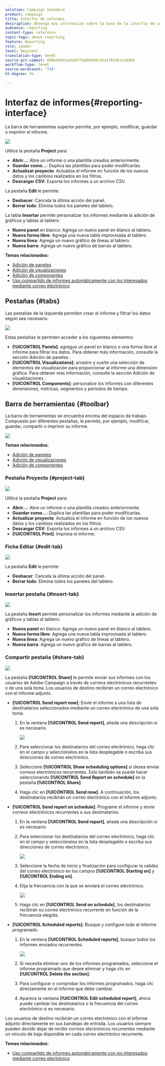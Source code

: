 ```yaml
---
solution: Campaign Standard
product: campaign
title: Interfaz de informes
description: Obtenga más información sobre la base de la interfaz de informes dinámicos y cómo navegar por las distintas pestañas y menús.
audience: reporting
content-type: reference
topic-tags: about-reporting
feature: Reporting
role: Leader
level: Beginner
translation-type: tm+mt
source-git-commit: 088b49931ee5047fa6b949813ba17654b1e10d60
workflow-type: tm+mt
source-wordcount: '734'
ht-degree: 3%

---
```



# Interfaz de informes{#reporting-interface}

La barra de herramientas superior permite, por ejemplo, modificar, guardar o imprimir el informe.

![](assets/dynamic_report_toolbar.png)

Utilice la pestaña **Project** para:

* **Abrir...**: Abre un informe o una plantilla creados anteriormente.
* **Guardar como...**: Duplica las plantillas para poder modificarlas.
* **Actualizar proyecto**: Actualiza el informe en función de los nuevos datos y los cambios realizados en los filtros.
* **Descargar CSV**: Exporta los informes a un archivo CSV.

La pestaña **Edit** le permite:

* **Deshacer**: Cancela la última acción del panel.
* **Borrar todo**: Elimina todos los paneles del tablero.

La tabla **Insertar** permite personalizar los informes mediante la adición de gráficos y tablas al tablero:

* **Nuevo panel** en blanco: Agrega un nuevo panel en blanco al tablero.
* **Nueva forma libre**: Agrega una nueva tabla improvisada al tablero.
* **Nueva línea**: Agrega un nuevo gráfico de líneas al tablero.
* **Nueva barra**: Agrega un nuevo gráfico de barras al tablero.

**Temas relacionados:**

* [Adición de paneles](../../reporting/using/adding-panels.md)
* [Adición de visualizaciones](../../reporting/using/adding-visualizations.md)
* [Adición de componentes](../../reporting/using/adding-components.md)
* [Uso compartido de informes automáticamente con los interesados mediante correo electrónico](https://helpx.adobe.com/campaign/kb/simplify-campaign-management.html#Reportandshareinsightswithallstakeholders)

## Pestañas {#tabs}

Las pestañas de la izquierda permiten crear el informe y filtrar los datos según sea necesario.

![](assets/dynamic_report_interface.png)

Estas pestañas le permiten acceder a los siguientes elementos:

* **[!UICONTROL Panels]**: agregue un panel en blanco o una forma libre al informe para filtrar los datos. Para obtener más información, consulte la sección Adición de paneles .
* **[!UICONTROL Visualizations]**: arrastre y suelte una selección de elementos de visualización para proporcionar al informe una dimensión gráfica. Para obtener más información, consulte la sección Adición de visualizaciones .
* **[!UICONTROL Components]**: personalice los informes con diferentes dimensiones, métricas, segmentos y períodos de tiempo.

## Barra de herramientas {#toolbar}

La barra de herramientas se encuentra encima del espacio de trabajo. Compuesto por diferentes pestañas, le permite, por ejemplo, modificar, guardar, compartir o imprimir su informe.

![](assets/dynamic_report_toolbar.png)

**Temas relacionados:**

* [Adición de paneles](../../reporting/using/adding-panels.md)
* [Adición de visualizaciones](../../reporting/using/adding-visualizations.md)
* [Adición de componentes](../../reporting/using/adding-components.md)

### Pestaña Proyecto {#project-tab}

![](assets/tab_project.png)

Utilice la pestaña **Project** para:

* **Abrir...**: Abre un informe o una plantilla creados anteriormente.
* **Guardar como...**: Duplica las plantillas para poder modificarlas.
* **Actualizar proyecto**: Actualiza el informe en función de los nuevos datos y los cambios realizados en los filtros.
* **Descargar CSV**: Exporta los informes a un archivo CSV.
* **[!UICONTROL Print]**: Imprima el informe.

### Ficha Editar {#edit-tab}

![](assets/tab_edit.png)

La pestaña **Edit** le permite:

* **Deshacer**: Cancela la última acción del panel.
* **Borrar todo**: Elimina todos los paneles del tablero.

### Insertar pestaña {#insert-tab}

![](assets/tab_insert.png)

La pestaña **Insert** permite personalizar los informes mediante la adición de gráficos y tablas al tablero:

* **Nuevo panel** en blanco: Agrega un nuevo panel en blanco al tablero.
* **Nueva forma libre**: Agrega una nueva tabla improvisada al tablero.
* **Nueva línea**: Agrega un nuevo gráfico de líneas al tablero.
* **Nueva barra**: Agrega un nuevo gráfico de barras al tablero.

### Compartir pestaña {#share-tab}

![](assets/tab_share_1.png)

La pestaña **[!UICONTROL Share]** le permite enviar sus informes con los usuarios de Adobe Campaign a través de correos electrónicos recurrentes o de una sola toma. Los usuarios de destino recibirán un correo electrónico con el informe adjunto.

* **[!UICONTROL Send report now]**: Envíe el informe a una lista de destinatarios seleccionados mediante un correo electrónico de una sola toma.

   1. En la ventana **[!UICONTROL Send report]**, añada una descripción si es necesario.

      ![](assets/tab_share_4.png)

   1. Para seleccionar los destinatarios del correo electrónico, haga clic en el campo y selecciónelos en la lista desplegable o escriba sus direcciones de correo electrónico.
   1. Seleccione **[!UICONTROL Show scheduling options]** si desea enviar correos electrónicos recurrentes. Esto también se puede hacer seleccionando **[!UICONTROL Send Report on schedule]** en la pestaña **[!UICONTROL Share]**.
   1. Haga clic en **[!UICONTROL Send now]**. A continuación, los destinatarios recibirán un correo electrónico con el informe adjunto.

* **[!UICONTROL Send report on schedule]**: Programe el informe y envíe correos electrónicos recurrentes a sus destinatarios.

   1. En la ventana **[!UICONTROL Send report]**, añada una descripción si es necesario.
   1. Para seleccionar los destinatarios del correo electrónico, haga clic en el campo y selecciónelos en la lista desplegable o escriba sus direcciones de correo electrónico.

      ![](assets/tab_share_5.png)

   1. Seleccione la fecha de inicio y finalización para configurar la validez del correo electrónico en los campos **[!UICONTROL Starting on]** y **[!UICONTROL Ending on]**.
   1. Elija la frecuencia con la que se enviará el correo electrónico.

      ![](assets/tab_share_2.png)

   1. Haga clic en **[!UICONTROL Send on schedule]**, los destinatarios recibirán su correo electrónico recurrente en función de la frecuencia elegida.

* **[!UICONTROL Scheduled reports]**: Busque y configure todo el informe programado.

   1. En la ventana **[!UICONTROL Scheduled reports]**, busque todos los informes enviados recurrentes.

      ![](assets/tab_share_3.png)

   1. Si necesita eliminar uno de los informes programados, seleccione el informe programado que desee eliminar y haga clic en **[!UICONTROL Delete the section]**.
   1. Para configurar o comprobar los informes programados, haga clic directamente en el informe que debe cambiar.
   1. Aparece la ventana **[!UICONTROL Edit scheduled report]**, ahora puede cambiar los destinatarios o la frecuencia del correo electrónico si es necesario.

Los usuarios de destino recibirán un correo electrónico con el informe adjunto directamente en sus bandejas de entrada. Los usuarios siempre pueden decidir dejar de recibir correos electrónicos recurrentes mediante un vínculo de baja disponible en cada correo electrónico recurrente.

**Temas relacionados:**

* [Uso compartido de informes automáticamente con los interesados mediante correo electrónico](https://helpx.adobe.com/campaign/kb/simplify-campaign-management.html#Reportandshareinsightswithallstakeholders)
